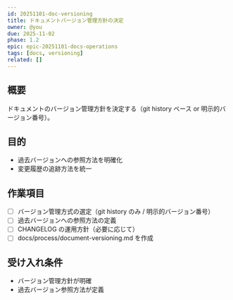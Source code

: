 ```yaml
---
id: 20251101-doc-versioning
title: ドキュメントバージョン管理方針の決定
owner: @you
due: 2025-11-02
phase: 1.2
epic: epic-20251101-docs-operations
tags: [docs, versioning]
related: []
---
```


## 概要
ドキュメントのバージョン管理方針を決定する（git history ベース or 明示的バージョン番号）。

## 目的
- 過去バージョンへの参照方法を明確化
- 変更履歴の追跡方法を統一

## 作業項目
- [ ] バージョン管理方式の選定（git history のみ / 明示的バージョン番号）
- [ ] 過去バージョンへの参照方法の定義
- [ ] CHANGELOG の運用方針（必要に応じて）
- [ ] docs/process/document-versioning.md を作成

## 受け入れ条件
- バージョン管理方針が明確
- 過去バージョン参照方法が定義

